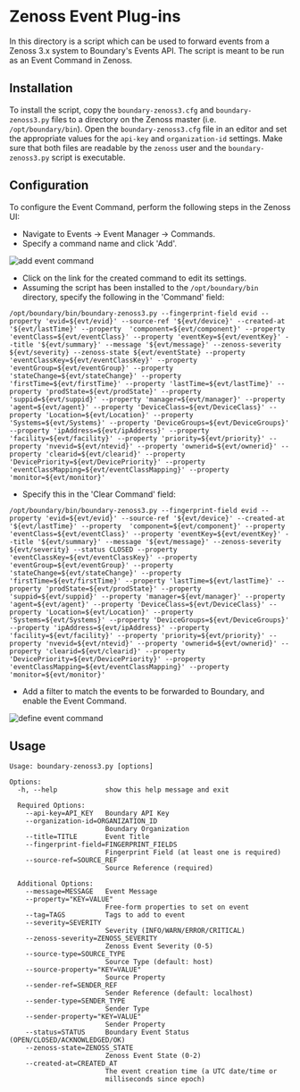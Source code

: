 Zenoss Event Plug-ins
=====================

In this directory is a script which can be used to forward events from a Zenoss 3.x system to Boundary's Events API. The script is meant to be run as an Event Command in Zenoss.

Installation
------------

To install the script, copy the `boundary-zenoss3.cfg` and `boundary-zenoss3.py` files to a directory on the Zenoss master (i.e. `/opt/boundary/bin`). Open the `boundary-zenoss3.cfg` file in an editor and set the appropriate values for the `api-key` and `organization-id` settings. Make sure that both files are readable by the `zenoss` user and the `boundary-zenoss3.py` script is executable.

Configuration
-------------

To configure the Event Command, perform the following
steps in the Zenoss UI:

* Navigate to Events -> Event Manager -> Commands.
* Specify a command name and click 'Add'.

![add event command](https://github.com/boundary/boundary-event-plugins/raw/master/zenoss/img/add_event_command.png)

* Click on the link for the created command to edit its settings.
* Assuming the script has been installed to the `/opt/boundary/bin` directory, specify the following in the 'Command' field:

```shell
/opt/boundary/bin/boundary-zenoss3.py --fingerprint-field evid --property 'evid=${evt/evid}' --source-ref '${evt/device}' --created-at '${evt/lastTime}' --property  'component=${evt/component}' --property 'eventClass=${evt/eventClass}' --property 'eventKey=${evt/eventKey}' --title '${evt/summary}' --message '${evt/message}' --zenoss-severity ${evt/severity} --zenoss-state ${evt/eventState} --property 'eventClassKey=${evt/eventClassKey}' --property 'eventGroup=${evt/eventGroup}' --property 'stateChange=${evt/stateChange}' --property 'firstTime=${evt/firstTime}' --property 'lastTime=${evt/lastTime}' --property 'prodState=${evt/prodState}' --property 'suppid=${evt/suppid}' --property 'manager=${evt/manager}' --property 'agent=${evt/agent}' --property 'DeviceClass=${evt/DeviceClass}' --property 'Location=${evt/Location}' --property 'Systems=${evt/Systems}' --property 'DeviceGroups=${evt/DeviceGroups}' --property 'ipAddress=${evt/ipAddress}' --property 'facility=${evt/facility}' --property 'priority=${evt/priority}' --property 'nvevid=${evt/ntevid}' --property 'ownerid=${evt/ownerid}' --property 'clearid=${evt/clearid}' --property 'DevicePriority=${evt/DevicePriority}' --property 'eventClassMapping=${evt/eventClassMapping}' --property 'monitor=${evt/monitor}'
```

* Specify this in the 'Clear Command' field:

```shell
/opt/boundary/bin/boundary-zenoss3.py --fingerprint-field evid --property 'evid=${evt/evid}' --source-ref '${evt/device}' --created-at '${evt/lastTime}' --property  'component=${evt/component}' --property 'eventClass=${evt/eventClass}' --property 'eventKey=${evt/eventKey}' --title '${evt/summary}' --message '${evt/message}' --zenoss-severity ${evt/severity} --status CLOSED --property 'eventClassKey=${evt/eventClassKey}' --property 'eventGroup=${evt/eventGroup}' --property 'stateChange=${evt/stateChange}' --property 'firstTime=${evt/firstTime}' --property 'lastTime=${evt/lastTime}' --property 'prodState=${evt/prodState}' --property 'suppid=${evt/suppid}' --property 'manager=${evt/manager}' --property 'agent=${evt/agent}' --property 'DeviceClass=${evt/DeviceClass}' --property 'Location=${evt/Location}' --property 'Systems=${evt/Systems}' --property 'DeviceGroups=${evt/DeviceGroups}' --property 'ipAddress=${evt/ipAddress}' --property 'facility=${evt/facility}' --property 'priority=${evt/priority}' --property 'nvevid=${evt/ntevid}' --property 'ownerid=${evt/ownerid}' --property 'clearid=${evt/clearid}' --property 'DevicePriority=${evt/DevicePriority}' --property 'eventClassMapping=${evt/eventClassMapping}' --property 'monitor=${evt/monitor}'
```

* Add a filter to match the events to be forwarded to Boundary, and enable the Event Command.

![define event command](https://github.com/boundary/boundary-event-plugins/raw/master/zenoss/img/define_event_command.png)

Usage
-------------

```
Usage: boundary-zenoss3.py [options]

Options:
  -h, --help            show this help message and exit

  Required Options:
    --api-key=API_KEY   Boundary API Key
    --organization-id=ORGANIZATION_ID
                        Boundary Organization
    --title=TITLE       Event Title
    --fingerprint-field=FINGERPRINT_FIELDS
                        Fingerprint Field (at least one is required)
    --source-ref=SOURCE_REF
                        Source Reference (required)

  Additional Options:
    --message=MESSAGE   Event Message
    --property="KEY=VALUE"
                        Free-form properties to set on event
    --tag=TAGS          Tags to add to event
    --severity=SEVERITY
                        Severity (INFO/WARN/ERROR/CRITICAL)
    --zenoss-severity=ZENOSS_SEVERITY
                        Zenoss Event Severity (0-5)
    --source-type=SOURCE_TYPE
                        Source Type (default: host)
    --source-property="KEY=VALUE"
                        Source Property
    --sender-ref=SENDER_REF
                        Sender Reference (default: localhost)
    --sender-type=SENDER_TYPE
                        Sender Type
    --sender-property="KEY=VALUE"
                        Sender Property
    --status=STATUS     Boundary Event Status (OPEN/CLOSED/ACKNOWLEDGED/OK)
    --zenoss-state=ZENOSS_STATE
                        Zenoss Event State (0-2)
    --created-at=CREATED_AT
                        The event creation time (a UTC date/time or
                        milliseconds since epoch)
```
